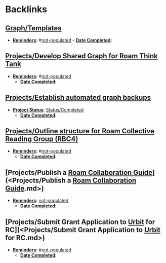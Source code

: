 
# Backlinks
## [Graph/Templates](<Graph/Templates.md>)
- **[Reminders](<Reminders.md>):** #[not-populated](<not-populated.md>) 
                - **[Date Completed](<Date Completed.md>):**

## [Projects/Develop Shared Graph for Roam Think Tank](<Projects/Develop Shared Graph for Roam Think Tank.md>)
- **[Reminders](<Reminders.md>):** #[not-populated](<not-populated.md>) 
    - **[Date Completed](<Date Completed.md>):**

## [Projects/Establish automated graph backups](<Projects/Establish automated graph backups.md>)
- **[Project Status](<Project Status.md>):** [Status/Completed](<Status/Completed.md>)
    - **[Date Completed](<Date Completed.md>):**

## [Projects/Outline structure for Roam Collective Reading Group (RBC4)](<Projects/Outline structure for Roam Collective Reading Group (RBC4).md>)
- **[Reminders](<Reminders.md>):** #[not-populated](<not-populated.md>) 
    - **[Date Completed](<Date Completed.md>):**

## [Projects/Publish a [Roam Collaboration Guide](<Roam Collaboration Guide.md>)](<Projects/Publish a [Roam Collaboration Guide](<Roam Collaboration Guide.md>).md>)
- **[Reminders](<Reminders.md>):** [not-populated](<not-populated.md>)
    - **[Date Completed](<Date Completed.md>):**

## [Projects/Submit Grant Application to [Urbit](<Urbit.md>) for RC](<Projects/Submit Grant Application to [Urbit](<Urbit.md>) for RC.md>)
- **[Reminders](<Reminders.md>):** #[not-populated](<not-populated.md>) 
    - **[Date Completed](<Date Completed.md>):**

